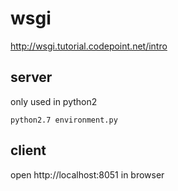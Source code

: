 # wsgi

http://wsgi.tutorial.codepoint.net/intro

## server

only used in python2

```
python2.7 environment.py
```

## client

open http://localhost:8051 in browser
